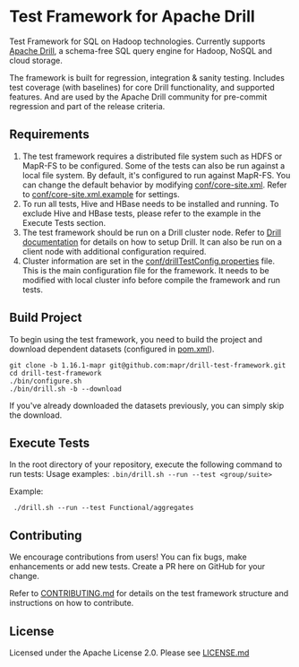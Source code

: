 # Test Framework for Apache Drill

Test Framework for SQL on Hadoop technologies. Currently supports [Apache Drill](http://drill.apache.org/), a schema-free SQL query engine for Hadoop, NoSQL and cloud storage.

The framework is built for regression, integration & sanity testing. Includes test coverage (with baselines) for core Drill functionality, and supported features. And are used by the Apache Drill community for pre-commit regression and part of the release criteria.

## Requirements
 1. The test framework requires a distributed file system such as HDFS or MapR-FS to be configured. Some of the tests can also be run against a local file system. By default, it's configured to run against MapR-FS. You can change the default behavior by modifying [conf/core-site.xml](conf/core-site.xml). Refer to [conf/core-site.xml.example](conf/core-site.xml.example) for settings.
 2. To run all tests, Hive and HBase needs to be installed and running. To exclude Hive and HBase tests, please refer to the example in the Execute Tests section.
 3. The test framework should be run on a Drill cluster node. Refer to [Drill documentation](http://drill.apache.org/docs/installing-drill-in-distributed-mode) for details on how to setup Drill. It can also be run on a client node with additional configuration required.
 4. Cluster information are set in the [conf/drillTestConfig.properties](conf/drillTestConfig.properties) file. This is the main configuration file for the framework. It needs to be modified with local cluster info before compile the framework and run tests. 

## Build Project
To begin using the test framework, you need to build the project and download dependent datasets (configured in [pom.xml](framework/pom.xml)). 
```
git clone -b 1.16.1-mapr git@github.com:mapr/drill-test-framework.git
cd drill-test-framework
./bin/configure.sh
./bin/drill.sh -b --download
``` 
If you've already downloaded the datasets previously, you can simply skip the download.

## Execute Tests
In the root directory of your repository, execute the following command to run tests:
Usage examples:
`.bin/drill.sh --run --test <group/suite>`</br>

Example:
<pre><code> ./drill.sh --run --test Functional/aggregates</code></pre>

[comment]: <> (OLD USAGE)
[comment]: <> (`bin/run_tests -s <suites> -g <groups> -t <Timeout> -x <Exclude> -n <Concurrency> -d`)
[comment]: <> (<pre><code> bin/run_tests -s Functional/aggregates,Functional/joins -g functional -x hbase -t 180 -n 20 -d)
[comment]: <> (  -s suites &#40;required&#41;)
[comment]: <> (     Here, 'Functional/aggregates,Functional/joins' are directories inside [framework/resources/Functional]&#40;framework/resources/Functional&#41;. All directories within this parent directory are included)
[comment]: <> (  -g groups &#40;required&#41;)
[comment]: <> (     Here, 'functional' is category of tests to execute)
[comment]: <> (  -t timeout &#40;optional&#41;)
[comment]: <> (     Here, '180' seconds is the max time for a query to execute)
[comment]: <> (  -d data generation &#40;required on first run and upon pulling in new changes. Optional otherwise&#41;)
[comment]: <> (     Here, it turns on data copy and data generation)
[comment]: <> (  -n concurrency &#40;optional&#41;)
[comment]: <> (     Here, '20' queries can execute concurrently)
[comment]: <> (  -x exclude dependencies &#40;optional&#41;)
[comment]: <> (     Here, any 'hbase' test suites within the specified directory are excluded)
[comment]: <> (  -h help &#40;optional&#41;)
[comment]: <> (     Use this option to provide the usage of the command, which includes additional options)
[comment]: <> (</code></pre>)

## Contributing

We encourage contributions from users! You can fix bugs, make enhancements or add new tests. Create a PR here on GitHub for your change.

Refer to [CONTRIBUTING.md](CONTRIBUTING.md) for details on the test framework structure and instructions on how to contribute.

## License
Licensed under the Apache License 2.0. Please see [LICENSE.md](LICENSE.md)